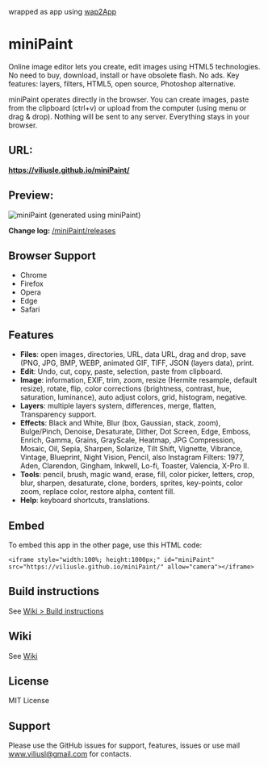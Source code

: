 wrapped as app using [wap2App](https://github.com/dcloudio/wap2app)

# miniPaint

Online image editor lets you create, edit images using HTML5 technologies.
No need to buy, download, install or have obsolete flash. No ads.
Key features: layers, filters, HTML5, open source, Photoshop alternative.

miniPaint operates directly in the browser. You can create images, paste from the clipboard (ctrl+v) 
or upload from the computer (using menu or drag & drop). Nothing will be sent to any server. Everything stays in your 
browser. 

## URL:
**https://viliusle.github.io/miniPaint/**

## Preview:
![miniPaint](https://raw.githubusercontent.com/viliusle/miniPaint/master/images/preview.gif)
(generated using miniPaint)

**Change log:** [/miniPaint/releases](https://github.com/viliusle/miniPaint/releases)

## Browser Support
- Chrome
- Firefox
- Opera
- Edge
- Safari

## Features

- **Files**: open images, directories, URL, data URL, drag and drop, save (PNG, JPG, BMP, WEBP, animated GIF, TIFF, JSON 
(layers data), print.
- **Edit**: Undo, cut, copy, paste, selection, paste from clipboard.
- **Image**: information, EXIF, trim, zoom, resize (Hermite resample, default resize), rotate, flip, 
color corrections (brightness, contrast, hue, saturation, luminance), auto adjust colors, grid, histogram, negative.
- **Layers**: multiple layers system, differences, merge, flatten, Transparency support.
- **Effects**: Black and White, Blur (box, Gaussian, stack, zoom), Bulge/Pinch, Denoise, Desaturate, Dither, Dot Screen, 
Edge, Emboss, Enrich, Gamma, Grains, GrayScale, Heatmap, JPG Compression, Mosaic, Oil, Sepia, Sharpen, Solarize, 
Tilt Shift, Vignette, Vibrance, Vintage, Blueprint, Night Vision, Pencil, also Instagram Filters: 1977, Aden, Clarendon, 
Gingham, Inkwell, Lo-fi, Toaster, Valencia, X-Pro II.
- **Tools**: pencil, brush, magic wand, erase, fill, color picker, letters, crop, blur, sharpen, desaturate, clone,
 borders, sprites, key-points, color zoom, replace color, restore alpha, content fill.
- **Help**: keyboard shortcuts, translations.

## Embed
To embed this app in the other page, use this HTML code:

    <iframe style="width:100%; height:1000px;" id="miniPaint" src="https://viliusle.github.io/miniPaint/" allow="camera"></iframe>

## Build instructions
See [Wiki > Build instructions](https://github.com/viliusle/miniPaint/wiki/Build-instructions)

## Wiki
See [Wiki](https://github.com/viliusle/miniPaint/wiki)

## License
MIT License

## Support
Please use the GitHub issues for support, features, issues or use mail www.viliusl@gmail.com for contacts.
